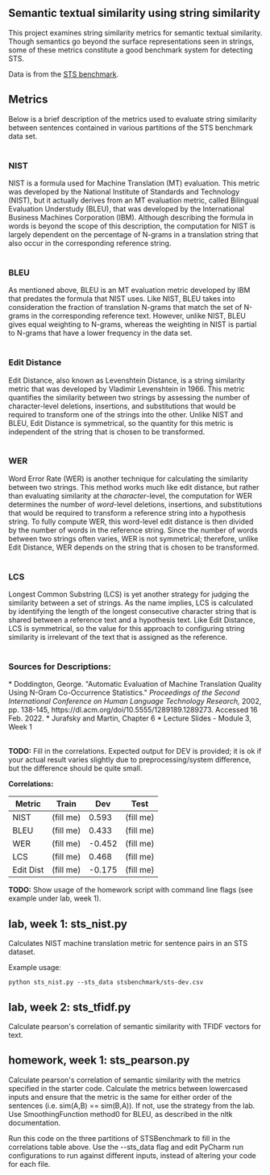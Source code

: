 Semantic textual similarity using string similarity
---------------------------------------------------

This project examines string similarity metrics for semantic textual similarity.
Though semantics go beyond the surface representations seen in strings, some of these
metrics constitute a good benchmark system for detecting STS.

Data is from the [STS benchmark](http://ixa2.si.ehu.es/stswiki/index.php/STSbenchmark).

## Metrics

Below is a brief description of the metrics used to evaluate
string similarity between sentences contained in various
partitions of the STS benchmark data set.
<br><br>
<h3>NIST</h3>
NIST is a formula used for Machine Translation (MT) evaluation.
This metric was developed by the National Institute of
Standards and Technology (NIST), but it actually derives from
an MT evaluation metric, called Bilingual Evaluation
Understudy (BLEU), that was developed by the International
Business Machines Corporation (IBM). Although describing the
formula in words is beyond the scope of this description, the
computation for NIST is largely dependent on the percentage of
N-grams in a translation string that also occur in the
corresponding reference string.
<br><br>
<h3>BLEU</h3>
As mentioned above, BLEU is an MT evaluation metric developed
by IBM that predates the formula that NIST uses. Like NIST,
BLEU takes into consideration the fraction of translation
N-grams that match the set of N-grams in the corresponding
reference text. However, unlike NIST, BLEU gives equal
weighting to N-grams, whereas the weighting in NIST is partial
to N-grams that have a lower frequency in the data set.
<br><br>
<h3>Edit Distance</h3>
Edit Distance, also known as Levenshtein Distance, is a string
similarity metric that was developed by Vladimir Levenshtein
in 1966. This metric quantifies the similarity between two
strings by assessing the number of character-level deletions,
insertions, and substitutions that would be required to
transform one of the strings into the other. Unlike NIST and
BLEU, Edit Distance is symmetrical, so the quantity for this
metric is independent of the string that is chosen to be
transformed.
<br><br>
<h3>WER</h3>
Word Error Rate (WER) is another technique for calculating the
similarity between two strings. This method works much like
edit distance, but rather than evaluating similarity at the
<i>character</i>-level, the computation for WER determines the
number of <i>word</i>-level deletions, insertions, and
substitutions that would be required to transform a reference
string into a hypothesis string. To fully compute WER, this
word-level edit distance is then divided by the number of
words in the reference string. Since the number of words
between two strings often varies, WER is not symmetrical;
therefore, unlike Edit Distance, WER depends on the string
that is chosen to be transformed.
<br><br>
<h3>LCS</h3>
Longest Common Substring (LCS) is yet another strategy for
judging the similarity between a set of strings. As the name
implies, LCS is calculated by identifying the length of the
longest consecutive character string that is shared between a
reference text and a hypothesis text. Like Edit Distance, LCS
is symmetrical, so the value for this approach to configuring
string similarity is irrelevant of the text that is assigned
as the reference.
<br><br>
<h3>Sources for Descriptions:</h3>
* Doddington, George. "Automatic Evaluation of Machine
  Translation Quality Using N-Gram Co-Occurrence Statistics."
  <i>Proceedings of the Second International Conference on
  Human Language Technology Research,</i> 2002, pp. 138-145,
  https://dl.acm.org/doi/10.5555/1289189.1289273. Accessed 16
  Feb. 2022.
* Jurafsky and Martin, Chapter 6
* Lecture Slides - Module 3, Week 1
<br><br>



**TODO:** Fill in the correlations. Expected output for DEV is provided; it is ok if your actual result
varies slightly due to preprocessing/system difference, but the difference should be quite small.

**Correlations:**

Metric | Train | Dev | Test 
------ | ----- | --- | ----
NIST | (fill me) | 0.593 | (fill me)
BLEU | (fill me) | 0.433 | (fill me)
WER | (fill me) | -0.452| (fill me)
LCS | (fill me) | 0.468| (fill me)
Edit Dist | (fill me) | -0.175| (fill me)

**TODO:**
Show usage of the homework script with command line flags (see example under lab, week 1).


## lab, week 1: sts_nist.py

Calculates NIST machine translation metric for sentence pairs in an STS dataset.

Example usage:

`python sts_nist.py --sts_data stsbenchmark/sts-dev.csv`

## lab, week 2: sts_tfidf.py

Calculate pearson's correlation of semantic similarity with TFIDF vectors for text.

## homework, week 1: sts_pearson.py

Calculate pearson's correlation of semantic similarity with the metrics specified in the starter code.
Calculate the metrics between lowercased inputs and ensure that the metric is the same for either order of the 
sentences (i.e. sim(A,B) == sim(B,A)). If not, use the strategy from the lab.
Use SmoothingFunction method0 for BLEU, as described in the nltk documentation.

Run this code on the three partitions of STSBenchmark to fill in the correlations table above.
Use the --sts_data flag and edit PyCharm run configurations to run against different inputs,
 instead of altering your code for each file.